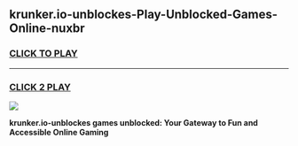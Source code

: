 
## krunker.io-unblockes-Play-Unblocked-Games-Online-nuxbr
<h3>
<a href="https://premium76.site?title=krunker.io-unblockes&ref=25A">CLICK TO PLAY</a></h3>
<hr>

<h3>
<a href="https://premium76.site?title=krunker.io-unblockes&ref=25A">CLICK 2 PLAY</a>
  
</h3>

<a href="https://premium76.site?title=krunker.io-unblockes&ref=25A"><img src="https://clearcache.store/games.png"></a>


**krunker.io-unblockes games unblocked: Your Gateway to Fun and Accessible Online Gaming**
